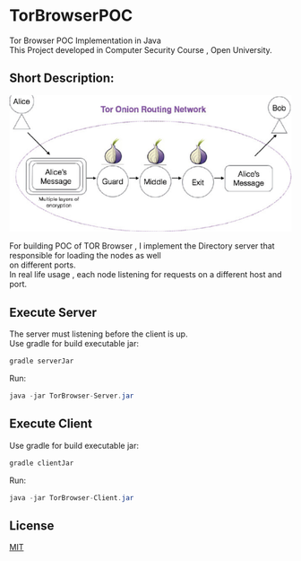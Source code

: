 # TorBrowserPOC
Tor Browser POC Implementation in Java
<br />This Project developed in Computer Security Course , Open University.


## Short Description:

![alt text](tor.png)

For building POC of TOR Browser , I implement the Directory server that responsible for loading the nodes as well
<br/> on different ports.
<br/> In real life usage , each node listening for requests on a different host and port.

## Execute Server

The server must listening before the client is up.
<br />Use gradle for build executable jar:
```gradle
gradle serverJar
```

Run:
```java
java -jar TorBrowser-Server.jar
```


## Execute Client

Use gradle for build executable jar:
```gradle
gradle clientJar
```
Run:
```java
java -jar TorBrowser-Client.jar
```


## License
[MIT](https://choosealicense.com/licenses/mit/)
